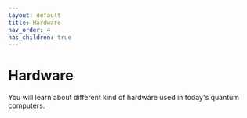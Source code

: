 ```yaml
---
layout: default
title: Hardware
nav_order: 4
has_children: true
---
```


# Hardware 
You will learn about different kind of hardware used in today's quantum computers. 
